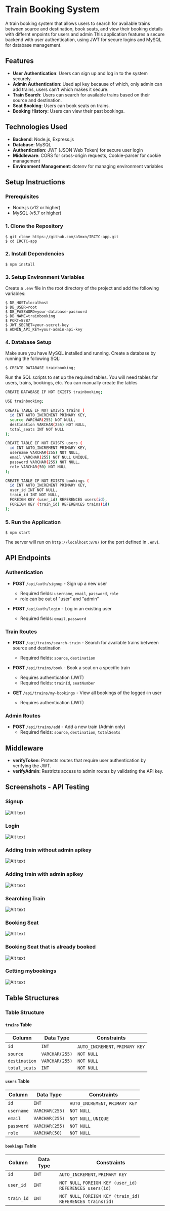 # Train Booking System

A train booking system that allows users to search for available trains between source and destination, book seats, and view their booking details with differnt enpoints for users and admin This application features a secure backend with user authentication, using JWT for secure logins and MySQL for database management.

## Features

- **User  Authentication**: Users can sign up and log in to the system securely.
- **Admin Authentication**: Used api key because of which, only admin can add trains, users can't which makes it secure.
- **Train Search**: Users can search for available trains based on their source and destination.
- **Seat Booking**: Users can book seats on trains.
- **Booking History**: Users can view their past bookings.
## Technologies Used

- **Backend**: Node.js, Express.js
- **Database**: MySQL
- **Authentication**: JWT (JSON Web Token) for secure user login
- **Middleware**: CORS for cross-origin requests, Cookie-parser for cookie management
- **Environment Management**: dotenv for managing environment variables

## Setup Instructions

### Prerequisites

- Node.js (v12 or higher)
- MySQL (v5.7 or higher)

### 1. Clone the Repository

```
$ git clone https://github.com/a3mxn/IRCTC-app.git
$ cd IRCTC-app
```

### 2. Install Dependencies

```
$ npm install
```

### 3. Setup Environment Variables

Create a `.env` file in the root directory of the project and add the following variables:

```
$ DB_HOST=localhost
$ DB_USER=root
$ DB_PASSWORD=your-database-password
$ DB_NAME=trainbooking
$ PORT=8787
$ JWT_SECRET=your-secret-key
$ ADMIN_API_KEY=your-admin-api-key
```

### 4. Database Setup

Make sure you have MySQL installed and running. Create a database by running the following SQL:

```
$ CREATE DATABASE trainbooking;
```

Run the SQL scripts to set up the required tables. You will need tables for users, trains, bookings, etc.
You can manually create the tables
```bash
CREATE DATABASE IF NOT EXISTS trainbooking;

USE trainbooking;

CREATE TABLE IF NOT EXISTS trains (
  id INT AUTO_INCREMENT PRIMARY KEY,
  source VARCHAR(255) NOT NULL,
  destination VARCHAR(255) NOT NULL,
  total_seats INT NOT NULL
);

CREATE TABLE IF NOT EXISTS users (
  id INT AUTO_INCREMENT PRIMARY KEY,
  username VARCHAR(255) NOT NULL,
  email VARCHAR(255) NOT NULL UNIQUE,
  password VARCHAR(255) NOT NULL,
  role VARCHAR(50) NOT NULL
);

CREATE TABLE IF NOT EXISTS bookings (
  id INT AUTO_INCREMENT PRIMARY KEY,
  user_id INT NOT NULL,
  train_id INT NOT NULL,
  FOREIGN KEY (user_id) REFERENCES users(id),
  FOREIGN KEY (train_id) REFERENCES trains(id)
);
```

### 5. Run the Application

```
$ npm start
```

The server will run on `http://localhost:8787` (or the port defined in `.env`).

## API Endpoints

### Authentication

- **POST** `/api/auth/signup` - Sign up a new user
  - Required fields: `username`, `email`, `password`, `role`
  - role can be out of "user" and "admin"
  
- **POST** `/api/auth/login` - Log in an existing user
  - Required fields: `email`, `password`

### Train Routes

- **POST** `/api/trains/search-train` - Search for available trains between source and destination
  - Required fields: `source`, `destination`

- **POST** `/api/trains/book` - Book a seat on a specific train
  - Requires authentication (JWT)
  - Required fields: `trainId`, `seatNumber`

- **GET** `/api/trains/my-bookings` - View all bookings of the logged-in user
  - Requires authentication (JWT)

### Admin Routes

- **POST** `/api/trains/add` - Add a new train (Admin only)
  - Required fields: `source`, `destination`, `totalSeats`

## Middleware

- **verifyToken**: Protects routes that require user authentication by verifying the JWT.
- **verifyAdmin**: Restricts access to admin routes by validating the API key.

## Screenshots - API Testing
### Signup
![Alt text](./Screenshots/1.png)
### Login
![Alt text](./Screenshots/2.png)
### Adding train without admin apikey
![Alt text](./Screenshots/3.png)
### Adding train with admin apikey
![Alt text](./Screenshots/4.png)
### Searching Train
![Alt text](./Screenshots/5.png)
### Booking Seat
![Alt text](./Screenshots/6.png)
### Booking Seat that is already booked
![Alt text](./Screenshots/7.png)
### Getting mybookings
![Alt text](./Screenshots/8.png)

## Table Structures
### Table Structure

#### **`trains` Table**

| Column        | Data Type        | Constraints                          |
|---------------|------------------|--------------------------------------|
| `id`          | `INT`            | `AUTO_INCREMENT`, `PRIMARY KEY`     |
| `source`      | `VARCHAR(255)`    | `NOT NULL`                          |
| `destination` | `VARCHAR(255)`    | `NOT NULL`                          |
| `total_seats` | `INT`            | `NOT NULL`                          |

#### **`users` Table**

| Column     | Data Type     | Constraints                          |
|------------|---------------|--------------------------------------|
| `id`       | `INT`         | `AUTO_INCREMENT`, `PRIMARY KEY`     |
| `username` | `VARCHAR(255)`| `NOT NULL`                          |
| `email`    | `VARCHAR(255)`| `NOT NULL`, `UNIQUE`                |
| `password` | `VARCHAR(255)`| `NOT NULL`                          |
| `role`     | `VARCHAR(50)` | `NOT NULL`                          |

#### **`bookings` Table**

| Column    | Data Type | Constraints                                    |
|-----------|-----------|------------------------------------------------|
| `id`      | `INT`     | `AUTO_INCREMENT`, `PRIMARY KEY`               |
| `user_id` | `INT`     | `NOT NULL`, `FOREIGN KEY (user_id) REFERENCES users(id)` |
| `train_id`| `INT`     | `NOT NULL`, `FOREIGN KEY (train_id) REFERENCES trains(id)` |


